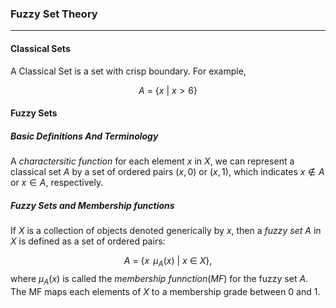 ### Fuzzy Set Theory
---

#### Classical Sets

A Classical Set is a set with crisp boundary. For example,

$$
A\ =\ \{x\ |\ x>6\}
$$
#### Fuzzy Sets

##### Basic Definitions And Terminology

A $charactersitic\ function$ for each element $x$ in $X$, we can represent a classical set $A$ by a set of ordered pairs $(x, 0)$ or $(x, 1)$, which indicates $x \notin A$ or $x \in A$, respectively.

##### $Fuzzy\ Sets\ and\ Membership\ functions$

If $X$ is a collection of objects denoted generically by $x$, then a $fuzzy\ set\ A$ in $X$ is defined as a set of ordered pairs: 

$$
A\ =\ \{x\,\ \mu_A(x)\ |\ x\ \in\ X\},
$$
where $\mu_A(x)$ is called  the $membership\ funnction(MF)$ for the fuzzy set $A$. The MF maps each elements of $X$ to a membership grade between 0 and 1.

